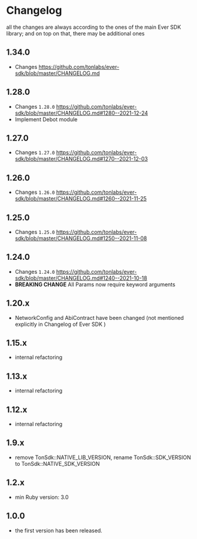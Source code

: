 # Changelog

all the changes are always according to the ones of the main Ever SDK library; and on top on that, there may be additional ones

1.34.0
-----
* Changes https://github.com/tonlabs/ever-sdk/blob/master/CHANGELOG.md

1.28.0
-----
* Changes `1.28.0` https://github.com/tonlabs/ever-sdk/blob/master/CHANGELOG.md#1280--2021-12-24
* Implement Debot module

1.27.0
-----
* Changes `1.27.0` https://github.com/tonlabs/ever-sdk/blob/master/CHANGELOG.md#1270--2021-12-03

1.26.0
-----
* Changes `1.26.0` https://github.com/tonlabs/ever-sdk/blob/master/CHANGELOG.md#1260--2021-11-25

1.25.0
-----
* Changes `1.25.0` https://github.com/tonlabs/ever-sdk/blob/master/CHANGELOG.md#1250--2021-11-08

1.24.0
-----
* Changes `1.24.0` https://github.com/tonlabs/ever-sdk/blob/master/CHANGELOG.md#1240--2021-10-18
* **BREAKING CHANGE** All Params now require keyword arguments

1.20.x
-----
* NetworkConfig and AbiContract have been changed (not mentioned explicitly in Changelog of Ever SDK )


1.15.x
-----
* internal refactoring


1.13.x
-----
* internal refactoring


1.12.x
-----
* internal refactoring


1.9.x
-----
* remove TonSdk::NATIVE_LIB_VERSION, rename TonSdk::SDK_VERSION to TonSdk::NATIVE_SDK_VERSION


1.2.x
-----
* min Ruby version: 3.0


1.0.0
-----
* the first version has been released.
